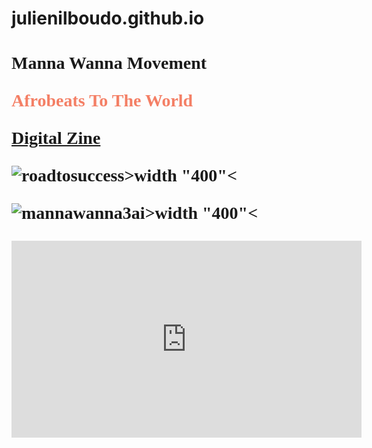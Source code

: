# julienilboudo.github.io
<!DOCTYPE html>
<html>
  
  <head>
  <title>Manna Wanna
  </title>
  </head>
  
 
 <body>
  
  <h1 style="font-family:times new roman">Manna Wanna Movement</h!>
  <p style="podition:absolute; top:100px; left 200px; color:#F47F65; font-size 20pt">Afrobeats To The World</p>
    


<a href="https://issuu.com/home/published/mwm_zine3">Digital Zine</a>
   
    

![roadtosuccess](https://user-images.githubusercontent.com/44008956/50050098-7816ed00-00c0-11e9-98c7-6960fc88132e.png)>width "400"<



![mannawanna3ai](https://user-images.githubusercontent.com/44008956/50050215-bf9e7880-00c2-11e9-8e82-913905b5e00b.jpg)>width "400"<





<p><iframe width="560" height="315" src="https://www.youtube.com/embed/REpn_pTE4wk" frameborder="0" allow="accelerometer; autoplay; encrypted-media; gyroscope; picture-in-picture" allowfullscreen></iframe>
    </body>
    </html>
    
    
    
    
 


